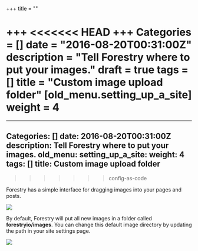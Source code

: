 +++
title = ""

+++
<<<<<<< HEAD
+++
Categories = []
date = "2016-08-20T00:31:00Z"
description = "Tell Forestry where to put your images."
draft = true
tags = []
title = "Custom image upload folder"
[old_menu.setting_up_a_site]
weight = 4
=======
---
Categories: []
date: 2016-08-20T00:31:00Z
description: Tell Forestry where to put your images.
old_menu:
  setting_up_a_site:
    weight: 4
tags: []
title: Custom image upload folder
---
>>>>>>> config-as-code

Forestry has a simple interface for dragging images into your pages and posts. 

![](/docs/forestryio/images/image-upload.gif)

By default, Forestry will put all new images in a folder called **forestryio/images**.  You can change this default image directory by updating the path in  your site settings page.

![](/docs/forestryio/images/Forestry-custom-image-path.png)
